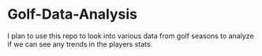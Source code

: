 # Golf-Data-Analysis
I plan to use this repo to look into various data from golf seasons to analyze if we can see any trends in the players stats.
